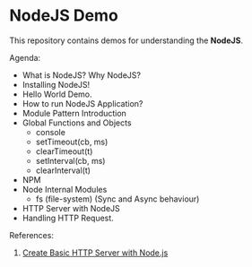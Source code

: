 # NodeJS Demo

This repository contains demos for understanding the **NodeJS**.

Agenda: 

* What is NodeJS? Why NodeJS?
* Installing NodeJS!
* Hello World Demo.
* How to run NodeJS Application?
* Module Pattern Introduction
* Global Functions and Objects
    * console
    * setTimeout(cb, ms)
    * clearTimeout(t)
    * setInterval(cb, ms)
    * clearInterval(t)
* NPM
* Node Internal Modules
    * fs (file-system) (Sync and Async behaviour)
* HTTP Server with NodeJS
* Handling HTTP Request.

References:

1. [Create Basic HTTP Server with Node.js](http://codechutney.in/blog/nodejs/create-basic-http-server-with-node-js/)
